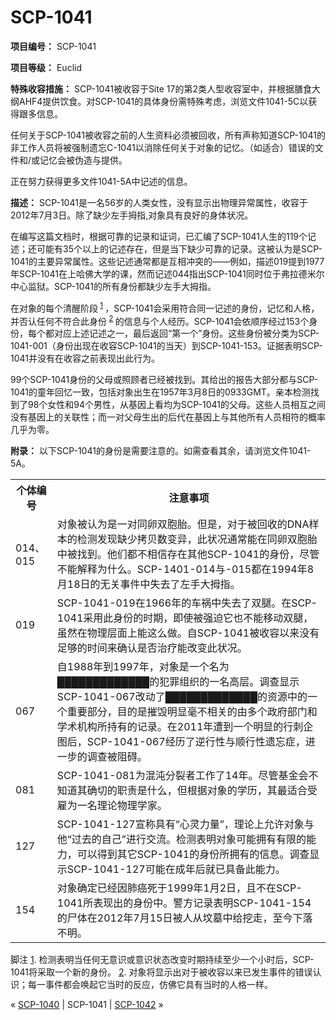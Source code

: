 # SCP-1041
                        


**项目编号：** SCP-1041

**项目等级：** Euclid

**特殊收容措施：** SCP-1041被收容于Site 17的第2类人型收容室中，并根据膳食大纲AHF4提供饮食。对SCP-1041的具体身份需特殊考虑，浏览文件1041-5C以获得跟多信息。

任何关于SCP-1041被收容之前的人生资料必须被回收，所有声称知道SCP-1041的非工作人员将被强制遗忘C-1041以消除任何关于对象的记忆。（如适合）错误的文件和/或记忆会被伪造与提供。

正在努力获得更多文件1041-5A中记述的信息。

**描述：** SCP-1041是一名56岁的人类女性，没有显示出物理异常属性，收容于2012年7月3日。除了缺少左手拇指,对象具有良好的身体状况。

在编写这篇文档时，根据可靠的记录和证词，已汇编了SCP-1041人生的119个记述；还可能有35个以上的记述存在，但是当下缺少可靠的记录。这被认为是SCP-1041的主要异常属性。这些记述通常都是互相冲突的——例如，描述019提到1977年SCP-1041在上哈佛大学的课，然而记述044指出SCP-1041同时位于弗拉德米尔中心监狱。SCP-1041的所有身份都缺少左手大拇指。

在对象的每个清醒阶段<sup class='footnoteref'>
 <a shape='rect' class='footnoteref' id='footnoteref-1' href='javascript:;' onclick='WIKIDOT.page.utils.scrollToReference(&apos;footnote-1&apos;)'>1</a>
</sup>，SCP-1041会采用符合同一记述的身份，记忆和人格，并否认任何不符合此身份<sup class='footnoteref'>
 <a shape='rect' class='footnoteref' id='footnoteref-2' href='javascript:;' onclick='WIKIDOT.page.utils.scrollToReference(&apos;footnote-2&apos;)'>2</a>
</sup>的信息与个人经历。SCP-1041会依顺序经过153个身份，每个都对应上述记述之一，最后返回“第一个”身份。这些身份被分类为SCP-1041-001（身份出现在收容SCP-1041的当天）到SCP-1041-153。证据表明SCP-1041并没有在收容之前表现出此行为。

99个SCP-1041身份的父母或照顾者已经被找到。其给出的报告大部分都与SCP-1041的童年回忆一致，包括对象出生在1957年3月8日的0933GMT。亲本检测找到了98个女性和94个男性，从基因上看均为SCP-1041的父母。这些人员相互之间没有基因上的关联性；而一对父母生出的后代在基因上与其他所有人员相符的概率几乎为零。

**附录：** 以下SCP-1041的身份是需要注意的。如需查看其余，请浏览文件1041-5A。
<table class='wiki-content-table'>
 <tr>
  <th colspan='1' rowspan='1'>&#20010;&#20307;&#32534;&#21495;</th>
  <th colspan='1' rowspan='1'>&#27880;&#24847;&#20107;&#39033;</th>
 </tr>
 <tr>
  <td colspan='1' rowspan='1'>014&#12289;015</td>
  <td colspan='1' rowspan='1'>&#23545;&#35937;&#34987;&#35748;&#20026;&#26159;&#19968;&#23545;&#21516;&#21365;&#21452;&#32990;&#32974;&#12290;&#20294;&#26159;&#65292;&#23545;&#20110;&#34987;&#22238;&#25910;&#30340;DNA&#26679;&#26412;&#30340;&#26816;&#27979;&#21457;&#29616;&#32570;&#23569;&#25335;&#36125;&#25968;&#21464;&#24322;&#65292;&#27492;&#29366;&#20917;&#36890;&#24120;&#33021;&#22312;&#21516;&#21365;&#21452;&#32990;&#32974;&#20013;&#34987;&#25214;&#21040;&#12290;&#20182;&#20204;&#37117;&#19981;&#30456;&#20449;&#23384;&#22312;&#20854;&#20182;SCP-1041&#30340;&#36523;&#20221;&#65292;&#23613;&#31649;&#19981;&#33021;&#35299;&#37322;&#20026;&#20160;&#20040;&#12290;SCP-1401-014&#19982;-015&#37117;&#22312;1994&#24180;8&#26376;18&#26085;&#30340;&#26080;&#20851;&#20107;&#20214;&#20013;&#22833;&#21435;&#20102;&#24038;&#25163;&#22823;&#25287;&#25351;&#12290;</td>
 </tr>
 <tr>
  <td colspan='1' rowspan='1'>019</td>
  <td colspan='1' rowspan='1'>SCP-1041-019&#22312;1966&#24180;&#30340;&#36710;&#31096;&#20013;&#22833;&#21435;&#20102;&#21452;&#33151;&#12290;&#22312;SCP-1041&#37319;&#29992;&#27492;&#36523;&#20221;&#30340;&#26102;&#26399;&#65292;&#21363;&#20351;&#34987;&#24378;&#36843;&#23427;&#20063;&#19981;&#33021;&#31227;&#21160;&#21452;&#33151;&#65292;&#34429;&#28982;&#22312;&#29289;&#29702;&#23618;&#38754;&#19978;&#33021;&#36825;&#20040;&#20570;&#12290;&#33258;SCP-1041&#34987;&#25910;&#23481;&#20197;&#26469;&#27809;&#26377;&#36275;&#22815;&#30340;&#26102;&#38388;&#26469;&#30830;&#35748;&#26159;&#21542;&#27835;&#30103;&#33021;&#25913;&#21464;&#27492;&#29366;&#20917;&#12290;</td>
 </tr>
 <tr>
  <td colspan='1' rowspan='1'>067</td>
  <td colspan='1' rowspan='1'>&#33258;1988&#24180;&#21040;1997&#24180;&#65292;&#23545;&#35937;&#26159;&#19968;&#20010;&#21517;&#20026;&#9608;&#9608;&#9608;&#9608;&#9608;&#9608;&#9608;&#9608;&#9608;&#9608;&#9608;&#9608;&#9608;&#30340;&#29359;&#32618;&#32452;&#32455;&#30340;&#19968;&#21517;&#39640;&#23618;&#12290;&#35843;&#26597;&#26174;&#31034;SCP-1041-067&#25913;&#21160;&#20102;&#9608;&#9608;&#9608;&#9608;&#9608;&#9608;&#9608;&#9608;&#9608;&#9608;&#9608;&#9608;&#9608;&#30340;&#36164;&#28304;&#20013;&#30340;&#19968;&#20010;&#37325;&#35201;&#37096;&#20998;&#65292;&#30446;&#30340;&#26159;&#25703;&#27585;&#26126;&#26174;&#27627;&#19981;&#30456;&#20851;&#30340;&#30001;&#22810;&#20010;&#25919;&#24220;&#37096;&#38376;&#21644;&#23398;&#26415;&#26426;&#26500;&#25152;&#25345;&#26377;&#30340;&#35760;&#24405;&#12290;&#22312;2011&#24180;&#36973;&#21040;&#19968;&#20010;&#26126;&#26174;&#30340;&#34892;&#21050;&#20225;&#22270;&#21518;&#65292;SCP-1041-067&#32463;&#21382;&#20102;&#36870;&#34892;&#24615;&#19982;&#39034;&#34892;&#24615;&#36951;&#24536;&#30151;&#65292;&#36827;&#19968;&#27493;&#30340;&#35843;&#26597;&#34987;&#38459;&#30861;&#12290;</td>
 </tr>
 <tr>
  <td colspan='1' rowspan='1'>081</td>
  <td colspan='1' rowspan='1'>SCP-1041-081&#20026;&#28151;&#27788;&#20998;&#35010;&#32773;&#24037;&#20316;&#20102;14&#24180;&#12290;&#23613;&#31649;&#22522;&#37329;&#20250;&#19981;&#30693;&#36947;&#20854;&#30830;&#20999;&#30340;&#32844;&#36131;&#26159;&#20160;&#20040;&#65292;&#20294;&#26681;&#25454;&#23545;&#35937;&#30340;&#23398;&#21382;&#65292;&#20854;&#26368;&#36866;&#21512;&#21463;&#38599;&#20026;&#19968;&#21517;&#29702;&#35770;&#29289;&#29702;&#23398;&#23478;&#12290;</td>
 </tr>
 <tr>
  <td colspan='1' rowspan='1'>127</td>
  <td colspan='1' rowspan='1'>SCP-1041-127&#23459;&#31216;&#20855;&#26377;&#8220;&#24515;&#28789;&#21147;&#37327;&#8221;&#65292;&#29702;&#35770;&#19978;&#20801;&#35768;&#23545;&#35937;&#19982;&#20182;&#8220;&#36807;&#21435;&#30340;&#33258;&#24049;&#8221;&#36827;&#34892;&#20132;&#27969;&#12290;&#26816;&#27979;&#34920;&#26126;&#23545;&#35937;&#21487;&#33021;&#25317;&#26377;&#26377;&#38480;&#30340;&#33021;&#21147;&#65292;&#21487;&#20197;&#24471;&#21040;&#20854;&#23427;SCP-1041&#30340;&#36523;&#20221;&#25152;&#25317;&#26377;&#30340;&#20449;&#24687;&#12290;&#35843;&#26597;&#26174;&#31034;SCP-1041-127&#21487;&#33021;&#22312;&#25104;&#24180;&#21518;&#23601;&#24050;&#20855;&#22791;&#27492;&#33021;&#21147;&#12290;</td>
 </tr>
 <tr>
  <td colspan='1' rowspan='1'>154</td>
  <td colspan='1' rowspan='1'>&#23545;&#35937;&#30830;&#23450;&#24050;&#32463;&#22240;&#32954;&#30284;&#27515;&#20110;1999&#24180;1&#26376;2&#26085;&#65292;&#19988;&#19981;&#22312;SCP-1041&#25152;&#34920;&#29616;&#20986;&#30340;&#36523;&#20221;&#20013;&#12290;&#35686;&#26041;&#35760;&#24405;&#34920;&#26126;SCP-1041-154&#30340;&#23608;&#20307;&#22312;2012&#24180;7&#26376;15&#26085;&#34987;&#20154;&#20174;&#22367;&#22675;&#20013;&#32473;&#25366;&#36208;&#65292;&#33267;&#20170;&#19979;&#33853;&#19981;&#26126;&#12290;</td>
 </tr>
</table>

脚注
<a shape='rect' href='javascript:;' onclick='WIKIDOT.page.utils.scrollToReference(&apos;footnoteref-1&apos;)'>1</a>. 检测表明当任何无意识或意识状态改变时期持续至少一个小时后，SCP-1041将采取一个新的身份。
<a shape='rect' href='javascript:;' onclick='WIKIDOT.page.utils.scrollToReference(&apos;footnoteref-2&apos;)'>2</a>. 对象将显示出对于被收容以来已发生事件的错误认识；每一事件都会唤起它当时的反应，仿佛它具有当时的人格一样。



« [SCP-1040](/scp-1040) | SCP-1041 | [SCP-1042](/scp-1042) »





                    